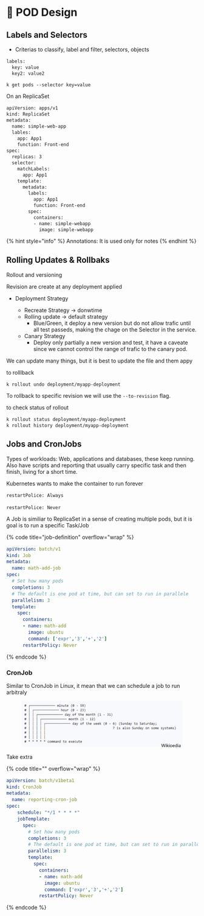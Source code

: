 # 🔹 POD Design

## Labels and Selectors



* Criterias to classify, label and filter, selectors, objects



```
labels:
  key: value
  key2: value2
```

```
k get pods --selector key=value
```



On an ReplicaSet

```
apiVersion: apps/v1
kind: ReplicaSet
metadata:
  name: simple-web-app
  lables:
    app: App1
    function: Front-end
spec:
  replicas: 3
  selector:
    matchLabels:
      app: App1
    template:
      metadata:
        labels:
          app: App1
          function: Front-end
        spec:
          containers:
          - name: simple-webapp
            image: simple-webapp
```

{% hint style="info" %}
Annotations: It is used only for notes
{% endhint %}



## Rolling Updates & Rollbaks

Rollout and versioning

Revision are create at any deployment applied

*   Deployment Strategy

    * Recreate Strategy -> donwtime
    * Rolling update -> default strategy
      * Blue/Green, it deploy a new version but do not allow trafic until all test passeds, making the chage on the Selector in the service.
    * Canary Strategy
      * Deploy only partially a new version and test, it have a caveate since we cannot control the range of trafic to the canary pod.



We can update many things, but it is best to update the file and them appy

to rolllback

```
k rollout undo deployment/myapp-deployment
```

To rollback to specific revision we will use the `--to-revision` flag.



to check status of rollout

```
k rollout status deployment/myapp-deployment
k rollout history deployment/myapp-deployment
```



## Jobs and CronJobs

Types of workloads: Web, applications and databases, these keep running. Also have scripts and reporting that usually carry specific task and then finish, living for a short time.



Kubernetes wants to make the container to run forever

```
restartPolice: Always

restartPolice: Never
```



A Job is similiar to ReplicaSet in a sense of creating multiple pods, but it is goal is to run a specific Task/Job

{% code title="job-definition" overflow="wrap" %}
```yaml
apiVersion: batch/v1
kind: Job
metadata:
  name: math-add-job
spec:
  # Set how many pods
  completions: 3
  # The default is one pod at time, but can set to run in parallele
  parallelism: 3
  template:
    spec:
      containers:
      - name: math-add
        image: ubuntu
        command: ['expr','3','+','2']
      restartPolicy: Never
```
{% endcode %}



### CronJob

Similar to CronJob in Linux, it mean that we can schedule a job to run arbitraly



<figure><img src="../.gitbook/assets/image (10) (1).png" alt=""><figcaption></figcaption></figure>

Take extra

{% code title="" overflow="wrap" %}
```yaml
apiVersion: batch/v1beta1
kind: CronJob
metadata:
  name: reporting-cron-job
spec:
    schedule: "*/1 * * * *"
    jobTemplate:
      spec:
        # Set how many pods
        completions: 3
        # The default is one pod at time, but can set to run in parallele
        parallelism: 3
        template:
          spec:
            containers:
            - name: math-add
              image: ubuntu
              command: ['expr','3','+','2']
            restartPolicy: Never
```
{% endcode %}









